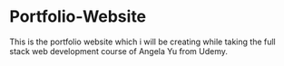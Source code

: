 # Portfolio-Website
This is the portfolio website which i will be creating while taking the full stack web development course of Angela Yu from Udemy.
